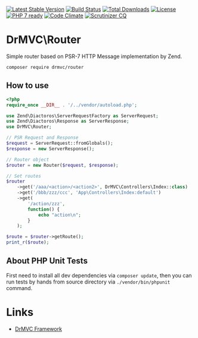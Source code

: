 [![Latest Stable Version](https://poser.pugx.org/drmvc/router/v/stable)](https://packagist.org/packages/drmvc/router)
[![Build Status](https://travis-ci.org/drmvc/router.svg?branch=master)](https://travis-ci.org/drmvc/router)
[![Total Downloads](https://poser.pugx.org/drmvc/router/downloads)](https://packagist.org/packages/drmvc/router)
[![License](https://poser.pugx.org/drmvc/router/license)](https://packagist.org/packages/drmvc/router)
[![PHP 7 ready](https://php7ready.timesplinter.ch/drmvc/router/master/badge.svg)](https://travis-ci.org/drmvc/router)
[![Code Climate](https://codeclimate.com/github/drmvc/router/badges/gpa.svg)](https://codeclimate.com/github/drmvc/router)
[![Scrutinizer CQ](https://scrutinizer-ci.com/g/drmvc/router/badges/quality-score.png?b=master)](https://scrutinizer-ci.com/g/drmvc/router/)

# DrMVC\Router

Simple router based on PSR-7 HTTP Message implementation by Zend.

    composer require drmvc/router

## How to use

```php
<?php
require_once __DIR__ . '/../vendor/autoload.php';

use Zend\Diactoros\ServerRequestFactory as ServerRequest;
use Zend\Diactoros\Response as ServerResponse;
use DrMVC\Router;

// PSR Request and Response
$request = ServerRequest::fromGlobals();
$response = new ServerResponse();

// Router object
$router = new Router($request, $response);

// Set routes
$router
    ->get('/aaa/<action>/<action2>', DrMVC\Controllers\Index::class)
    ->get('/bbb/zzz/ccc', 'App\Controllers\Index:default')
    ->get(
        '/action/zzz',
        function() {
            echo "action\n";
        }
    );

$route = $router->getRoute();
print_r($route);
```

## About PHP Unit Tests

First need to install all dev dependencies via `composer update`, then
you can run tests by hands from source directory via `./vendor/bin/phpunit` command.

# Links

* [DrMVC Framework](https://drmvc.com)
